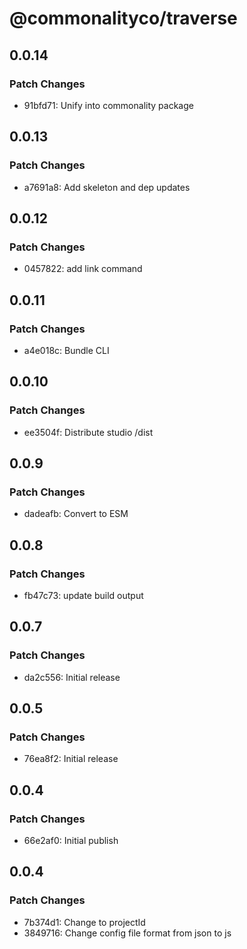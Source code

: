 # @commonalityco/traverse

## 0.0.14

### Patch Changes

- 91bfd71: Unify into commonality package

## 0.0.13

### Patch Changes

- a7691a8: Add skeleton and dep updates

## 0.0.12

### Patch Changes

- 0457822: add link command

## 0.0.11

### Patch Changes

- a4e018c: Bundle CLI

## 0.0.10

### Patch Changes

- ee3504f: Distribute studio /dist

## 0.0.9

### Patch Changes

- dadeafb: Convert to ESM

## 0.0.8

### Patch Changes

- fb47c73: update build output

## 0.0.7

### Patch Changes

- da2c556: Initial release

## 0.0.5

### Patch Changes

- 76ea8f2: Initial release

## 0.0.4

### Patch Changes

- 66e2af0: Initial publish

## 0.0.4

### Patch Changes

- 7b374d1: Change to projectId
- 3849716: Change config file format from json to js
